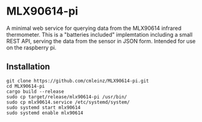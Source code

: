 # MLX90614-pi

A minimal web service for querying data from the MLX90614 infrared thermometer.
This is a "batteries included" implemtation including a small REST API, 
serving the data from the sensor in JSON form. Intended for use on the 
raspberry pi.

## Installation

```
git clone https://github.com/cmleinz/MLX90614-pi.git
cd MLX90614-pi
cargo build --release
sudo cp target/release/mlx90614-pi /usr/bin/
sudo cp mlx90614.service /etc/systemd/system/
sudo systemd start mlx90614
sudo systemd enable mlx90614
```
